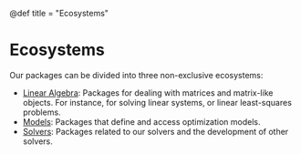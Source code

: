 @def title = "Ecosystems"

# Ecosystems

Our packages can be divided into three non-exclusive ecosystems:
- [Linear Algebra](/ecosystems/linear-algebra/): Packages for dealing with matrices and matrix-like objects. For instance, for solving linear systems, or linear least-squares problems.
- [Models](/ecosystems/models/): Packages that define and access optimization models.
- [Solvers](/ecosystems/solvers/): Packages related to our solvers and the development of other solvers.
